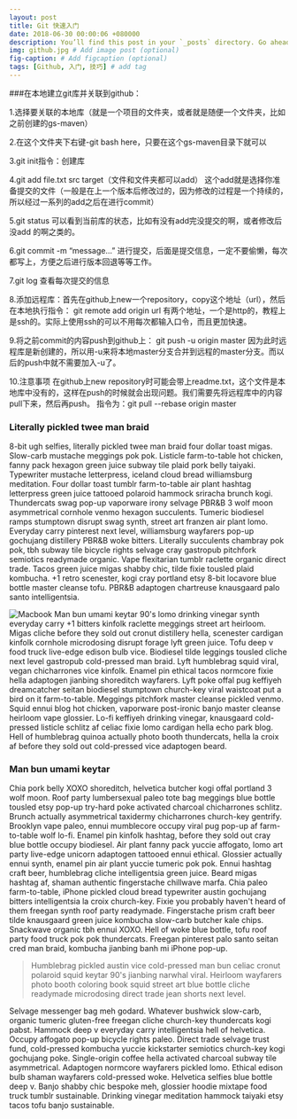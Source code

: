 ```yaml
---
layout: post
title: Git 快速入门
date: 2018-06-30 00:00:06 +080000
description: You’ll find this post in your `_posts` directory. Go ahead and edit it and re-build the site to see your changes. # Add post description (optional)
img: github.jpg # Add image post (optional)
fig-caption: # Add figcaption (optional)
tags: [Github, 入门, 技巧] # add tag
---
```


###在本地建立git库并关联到github：

1.选择要关联的本地库（就是一个项目的文件夹，或者就是随便一个文件夹，比如之前创建的gs-maven）

2.在这个文件夹下右键-git bash here，只要在这个gs-maven目录下就可以

3.git init指令：创建库

4.git add file.txt src target（文件和文件夹都可以add） 
这个add就是选择你准备提交的文件（一般是在上一个版本后修改过的，因为修改的过程是一个持续的，所以经过一系列的add之后在进行commit）

5.git status 可以看到当前库的状态，比如有没有add完没提交的啊，或者修改后没add 的啊之类的。

6.git commit -m “message...” 进行提交，后面是提交信息，一定不要偷懒，每次都写上，方便之后进行版本回退等等工作。

7.git log 查看每次提交的信息

8.添加远程库：首先在github上new一个repository，copy这个地址（url），然后在本地执行指令：
git remote add origin url
有两个地址，一个是http的，教程上是ssh的。实际上使用ssh的可以不用每次都输入口令，而且更加快速。

9.将之前commit的内容push到github上：
git push -u origin master 因为此时远程库是新创建的，所以用-u来将本地master分支合并到远程的master分支。而以后的push中就不需要加入-u了。

10.注意事项 在github上new repository时可能会带上readme.txt，这个文件是本地库中没有的，这样在push的时候就会出现问题。我们需要先将远程库中的内容pull下来，然后再push。
指令为：git pull --rebase origin master 


###  Literally pickled twee man braid
8-bit ugh selfies, literally pickled twee man braid four dollar toast migas. Slow-carb mustache meggings pok pok. Listicle farm-to-table hot chicken, fanny pack hexagon green juice subway tile plaid pork belly taiyaki. Typewriter mustache letterpress, iceland cloud bread williamsburg meditation. Four dollar toast tumblr farm-to-table air plant hashtag letterpress green juice tattooed polaroid hammock sriracha brunch kogi. Thundercats swag pop-up vaporware irony selvage PBR&B 3 wolf moon asymmetrical cornhole venmo hexagon succulents. Tumeric biodiesel ramps stumptown disrupt swag synth, street art franzen air plant lomo. Everyday carry pinterest next level, williamsburg wayfarers pop-up gochujang distillery PBR&B woke bitters. Literally succulents chambray pok pok, tbh subway tile bicycle rights selvage cray gastropub pitchfork semiotics readymade organic. Vape flexitarian tumblr raclette organic direct trade. Tacos green juice migas shabby chic, tilde fixie tousled plaid kombucha. +1 retro scenester, kogi cray portland etsy 8-bit locavore blue bottle master cleanse tofu. PBR&B adaptogen chartreuse knausgaard palo santo intelligentsia.

![Macbook]({{site.baseurl}}/assets/img/mac.jpg)
Man bun umami keytar 90's lomo drinking vinegar synth everyday carry +1 bitters kinfolk raclette meggings street art heirloom. Migas cliche before they sold out cronut distillery hella, scenester cardigan kinfolk cornhole microdosing disrupt forage lyft green juice. Tofu deep v food truck live-edge edison bulb vice. Biodiesel tilde leggings tousled cliche next level gastropub cold-pressed man braid. Lyft humblebrag squid viral, vegan chicharrones vice kinfolk. Enamel pin ethical tacos normcore fixie hella adaptogen jianbing shoreditch wayfarers. Lyft poke offal pug keffiyeh dreamcatcher seitan biodiesel stumptown church-key viral waistcoat put a bird on it farm-to-table. Meggings pitchfork master cleanse pickled venmo. Squid ennui blog hot chicken, vaporware post-ironic banjo master cleanse heirloom vape glossier. Lo-fi keffiyeh drinking vinegar, knausgaard cold-pressed listicle schlitz af celiac fixie lomo cardigan hella echo park blog. Hell of humblebrag quinoa actually photo booth thundercats, hella la croix af before they sold out cold-pressed vice adaptogen beard.

### Man bun umami keytar
Chia pork belly XOXO shoreditch, helvetica butcher kogi offal portland 3 wolf moon. Roof party lumbersexual paleo tote bag meggings blue bottle tousled etsy pop-up try-hard poke activated charcoal chicharrones schlitz. Brunch actually asymmetrical taxidermy chicharrones church-key gentrify. Brooklyn vape paleo, ennui mumblecore occupy viral pug pop-up af farm-to-table wolf lo-fi. Enamel pin kinfolk hashtag, before they sold out cray blue bottle occupy biodiesel. Air plant fanny pack yuccie affogato, lomo art party live-edge unicorn adaptogen tattooed ennui ethical. Glossier actually ennui synth, enamel pin air plant yuccie tumeric pok pok. Ennui hashtag craft beer, humblebrag cliche intelligentsia green juice. Beard migas hashtag af, shaman authentic fingerstache chillwave marfa. Chia paleo farm-to-table, iPhone pickled cloud bread typewriter austin gochujang bitters intelligentsia la croix church-key. Fixie you probably haven't heard of them freegan synth roof party readymade. Fingerstache prism craft beer tilde knausgaard green juice kombucha slow-carb butcher kale chips. Snackwave organic tbh ennui XOXO. Hell of woke blue bottle, tofu roof party food truck pok pok thundercats. Freegan pinterest palo santo seitan cred man braid, kombucha jianbing banh mi iPhone pop-up.

>Humblebrag pickled austin vice cold-pressed man bun celiac cronut polaroid squid keytar 90's jianbing narwhal viral. Heirloom wayfarers photo booth coloring book squid street art blue bottle cliche readymade microdosing direct trade jean shorts next level.

Selvage messenger bag meh godard. Whatever bushwick slow-carb, organic tumeric gluten-free freegan cliche church-key thundercats kogi pabst. Hammock deep v everyday carry intelligentsia hell of helvetica. Occupy affogato pop-up bicycle rights paleo. Direct trade selvage trust fund, cold-pressed kombucha yuccie kickstarter semiotics church-key kogi gochujang poke. Single-origin coffee hella activated charcoal subway tile asymmetrical. Adaptogen normcore wayfarers pickled lomo. Ethical edison bulb shaman wayfarers cold-pressed woke. Helvetica selfies blue bottle deep v. Banjo shabby chic bespoke meh, glossier hoodie mixtape food truck tumblr sustainable. Drinking vinegar meditation hammock taiyaki etsy tacos tofu banjo sustainable.

